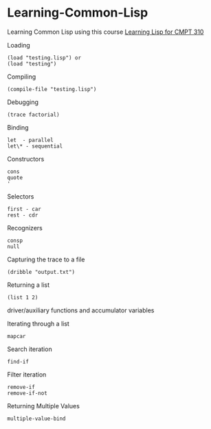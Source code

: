 Learning-Common-Lisp
====================

Learning Common Lisp using this course [Learning Lisp for CMPT 310](http://www2.cs.sfu.ca/CourseCentral/310/pwfong/Lisp/)

Loading 
   
    (load "testing.lisp") or
    (load "testing")
 

Compiling

    (compile-file "testing.lisp")

Debugging

    (trace factorial)

Binding

    let  - parallel
    let\* - sequential	

Constructors

    cons
    quote
    '

Selectors

    first - car
    rest - cdr

Recognizers

    consp
    null

Capturing the trace to a file 

    (dribble "output.txt")

Returning a list

    (list 1 2)    

driver/auxiliary functions and accumulator variables

Iterating through a list
   
    mapcar

Search iteration

    find-if

Filter iteration

    remove-if
    remove-if-not

Returning Multiple Values

    multiple-value-bind 
